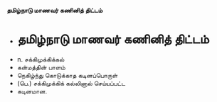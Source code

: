 **தமிழ்நாடு மாணவர் கணினித் திட்டம்**
- # தமிழ்நாடு மாணவர் கணினித் திட்டம்
- n. சக்கிமுக்கிக்கல்
- கன்மத்தின் பாளம்
- நெகிழ்ந்து கொடுக்காத கடினப்பொருள்
- (பெ.) சக்கிமுக்கிக் கல்லினால் செய்யப்பட்ட
- கடினமான.

